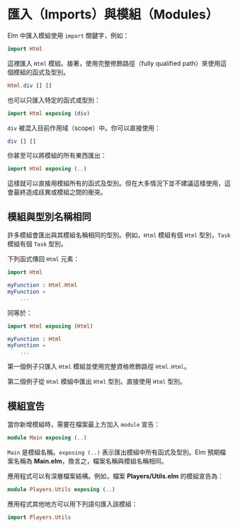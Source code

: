 # 匯入（Imports）與模組（Modules）

Elm 中匯入模組使用 `import` 關鍵字，例如：

```elm
import Html
```

這裡匯入 `Html` 模組。接著，使用完整修飾路徑（fully qualified path）來使用這個模組的函式及型別。

```elm
Html.div [] []
```

也可以只匯入特定的函式或型別：

```elm
import Html exposing (div)
```

`div` 被混入目前作用域（scope）中。你可以直接使用：

```elm
div [] []
```

你甚至可以將模組的所有東西匯出：

```elm
import Html exposing (..)
```

這樣就可以直接用模組所有的函式及型別。但在大多情況下並不建議這樣使用，這會最終造成歧異或模組之間的衝突。

## 模組與型別名稱相同

許多模組會匯出與其模組名稱相同的型別。例如，`Html` 模組有個 `Html` 型別，`Task` 模組有個 `Task` 型別。

下列函式傳回 `Html` 元素：

```elm
import Html

myFunction : Html.Html
myFunction =
    ...
```

同等於：

```elm
import Html exposing (Html)

myFunction : Html
myFunction =
    ...
```

第一個例子只匯入 `Html` 模組並使用完整資格修飾路徑 `Html.Html`。

第二個例子從 `Html` 模組中匯出 `Html` 型別。直接使用 `Html` 型別。

## 模組宣告

當你新增模組時，需要在檔案最上方加入 `module` 宣告：

```elm
module Main exposing (..)
```

`Main` 是模組名稱。`exposing (..)` 表示匯出模組中所有函式及型別。Elm 預期檔案名稱為 __Main.elm__，換言之，檔案名稱與模組名稱相同。

應用程式可以有深層檔案結構。例如，檔案 __Players/Utils.elm__ 的模組宣告為：

```elm
module Players.Utils exposing (..)
```

應用程式其他地方可以用下列語句匯入該模組：

```elm
import Players.Utils
```
